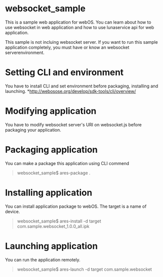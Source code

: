 # websocket_sample
This is a sample web application for webOS. 
You can learn about how to use websocket in web application and how to use lunaservice api for web application.

This sample is not incluing websocket server. If you want to run this sample application completely, you must have or know an websocket serverenvironment.

# Setting CLI and environment
You have to install CLI and set environment before packaging, installing and launching.
*http://webosose.org/develop/sdk-tools/cli/overview/

# Modifying application
You have to modify websocket server's URI on websocket.js before packaging your application. 

# Packaging application
You can make a package this application using CLI commend
> websocket_sample$ ares-package .

# Installing application
You can install application package to webOS. The target is a name of device. 
> websocket_sample$ ares-install -d target com.sample.websocket_1.0.0_all.ipk

# Launching application
You can run the application remotely.
> websocket_sample$ ares-launch -d target com.sample.websocket
